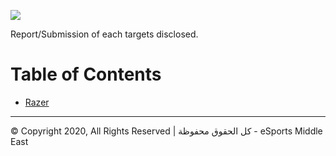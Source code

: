 ![](https://i.imgur.com/dV0NqwI.jpg)

Report/Submission of each targets disclosed.

Table of Contents
=======================

* [Razer](https://github.com/ESME-Security/researchWriteup/tree/master/Razer)
---


© Copyright 2020, All Rights Reserved | كل الحقوق محفوظة - eSports Middle East
